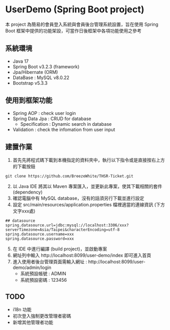 # UserDemo (Spring Boot project)
本 project 為簡易的會員登入系統與會員後台管理系統設置，旨在使用 Spring Boot 框架中提供的功能架設，可當作日後框架中各項功能使用之參考

## 系統環境
- Java 17
- Spring Boot v3.2.3 (framework)
- Jpa/Hibernate (ORM)
- DataBase : MySQL v8.0.22
- Bootstrap v5.3.3

## 使用到框架功能
- Spring AOP : check user login
- Spring Data Jpa : CRUD for database
    - Specification : Dynamic search in database
- Validation : check the infomation from user input

## 建置作業
1. 首先先將程式碼下載到本機指定的資料夾中，執行以下指令或是直接按右上方的下載按鈕

```
git clone https://github.com/BreezeWhite/THSR-Ticket.git
```

2. 以 Java IDE 將其以 Maven 專案匯入，並更新此專案，使其下載相關的套件 (dependency)
3. 確認電腦中有 MySQL database，沒有的話須另行下載並進行設定
4. 設定 src/main/resources/application.properties 檔裡適當的連線資訊 (下方文字xxx處)

```
## datasource
spring.datasource.url=jdbc:mysql://localhost:3306/xxx?serverTimezone=Asia/Taipei&characterEncoding=utf-8
spring.datasource.username=xxx
spring.datasource.password=xxx
```

5. 在 IDE 中進行編譯 (build project)，並啟動專案
6. 網址列中輸入 http://localhost:8099/user-demo/index 即可進入首頁
7. 進入使用者後台管理頁面需輸入網址 : http://localhost:8099/user-demo/admin/login
    - 系統預設帳號 : ADMIN
    - 系統預設密碼 : 123456

## TODO
* i18n 功能
* 初次登入強制更改管理者密碼
* 新增其他管理者功能






